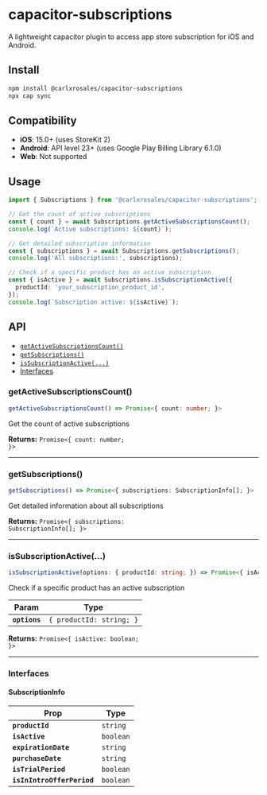# capacitor-subscriptions

A lightweight capacitor plugin to access app store subscription for iOS and Android.

## Install

```bash
npm install @carlxrosales/capacitor-subscriptions
npx cap sync
```

## Compatibility

- **iOS**: 15.0+ (uses StoreKit 2)
- **Android**: API level 23+ (uses Google Play Billing Library 6.1.0)
- **Web**: Not supported

## Usage

```typescript
import { Subscriptions } from '@carlxrosales/capacitor-subscriptions';

// Get the count of active subscriptions
const { count } = await Subscriptions.getActiveSubscriptionsCount();
console.log(`Active subscriptions: ${count}`);

// Get detailed subscription information
const { subscriptions } = await Subscriptions.getSubscriptions();
console.log('All subscriptions:', subscriptions);

// Check if a specific product has an active subscription
const { isActive } = await Subscriptions.isSubscriptionActive({
  productId: 'your_subscription_product_id',
});
console.log(`Subscription active: ${isActive}`);
```

## API

<docgen-index>

* [`getActiveSubscriptionsCount()`](#getactivesubscriptionscount)
* [`getSubscriptions()`](#getsubscriptions)
* [`isSubscriptionActive(...)`](#issubscriptionactive)
* [Interfaces](#interfaces)

</docgen-index>

<docgen-api>
<!--Update the source file JSDoc comments and rerun docgen to update the docs below-->

### getActiveSubscriptionsCount()

```typescript
getActiveSubscriptionsCount() => Promise<{ count: number; }>
```

Get the count of active subscriptions

**Returns:** <code>Promise&lt;{ count: number; }&gt;</code>

--------------------


### getSubscriptions()

```typescript
getSubscriptions() => Promise<{ subscriptions: SubscriptionInfo[]; }>
```

Get detailed information about all subscriptions

**Returns:** <code>Promise&lt;{ subscriptions: SubscriptionInfo[]; }&gt;</code>

--------------------


### isSubscriptionActive(...)

```typescript
isSubscriptionActive(options: { productId: string; }) => Promise<{ isActive: boolean; }>
```

Check if a specific product has an active subscription

| Param         | Type                                |
| ------------- | ----------------------------------- |
| **`options`** | <code>{ productId: string; }</code> |

**Returns:** <code>Promise&lt;{ isActive: boolean; }&gt;</code>

--------------------


### Interfaces


#### SubscriptionInfo

| Prop                       | Type                 |
| -------------------------- | -------------------- |
| **`productId`**            | <code>string</code>  |
| **`isActive`**             | <code>boolean</code> |
| **`expirationDate`**       | <code>string</code>  |
| **`purchaseDate`**         | <code>string</code>  |
| **`isTrialPeriod`**        | <code>boolean</code> |
| **`isInIntroOfferPeriod`** | <code>boolean</code> |

</docgen-api>
